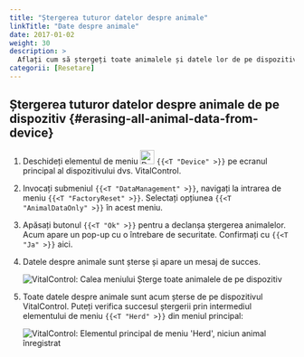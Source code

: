 ```yaml
---
title: "Ștergerea tuturor datelor despre animale"
linkTitle: "Date despre animale"
date: 2017-01-02
weight: 30
description: >
  Aflați cum să ștergeți toate animalele și datele lor de pe dispozitivul dvs. VitalControl.
categorii: [Resetare]
---
```

## Ștergerea tuturor datelor despre animale de pe dispozitiv {#erasing-all-animal-data-from-device}

1. Deschideți elementul de meniu <img src="/icons/device.svg" width="25" align="bottom" alt="Device" /> `{{<T "Device" >}}` pe ecranul principal al dispozitivului dvs. VitalControl.

1. Invocați submeniul `{{<T "DataManagement" >}}`, navigați la intrarea de meniu `{{<T "FactoryReset" >}}`. Selectați opțiunea `{{<T "AnimalDataOnly" >}}` în acest meniu.

1. Apăsați butonul `{{<T "Ok" >}}` pentru a declanșa ștergerea animalelor. Acum apare un pop-up cu o întrebare de securitate. Confirmați cu `{{<T "Ja" >}}` aici.

1. Datele despre animale sunt șterse și apare un mesaj de succes.

   ![VitalControl: Calea meniului Șterge toate animalele de pe dispozitiv](../images/eraseanimals.png "Șterge toate animalele")

1. Toate datele despre animale sunt acum șterse de pe dispozitivul VitalControl. Puteți verifica succesul ștergerii prin intermediul elementului de meniu `{{<T "Herd" >}}` din meniul principal:

   ![VitalControl: Elementul principal de meniu 'Herd', niciun animal înregistrat](../images/no-animals.png "Niciun animal înregistrat")
